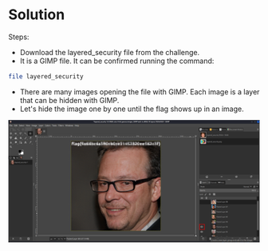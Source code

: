 # Solution
Steps:
- Download the layered_security file from the challenge.
- It is a GIMP file. It can be confirmed running the command:
```bash
file layered_security
```
- There are many images opening the file with GIMP. Each image is a layer that can be hidden with GIMP.
- Let's hide the image one by one until the flag shows up in an image.

![Alt text](image.png)

